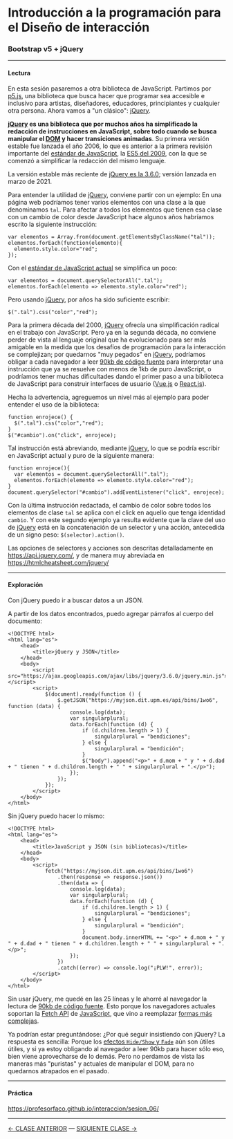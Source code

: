 # Introducción a la programación para el Diseño de interacción

### Bootstrap v5 + jQuery

- - - - - - - - 

#### Lectura

En esta sesión pasaremos a otra biblioteca de JavaScript. Partimos por [p5.js](https://p5js.org/es/), una biblioteca que busca hacer que programar sea accesible e inclusivo para artistas, diseñadores, educadores, principiantes y cualquier otra persona. Ahora vamos a "un clásico": [jQuery](https://jquery.com/). 

**[jQuery](https://jquery.com/) es una biblioteca que por muchos años ha simplificado la redacción de instrucciones en JavaScript, sobre todo cuando se busca manipular el [DOM](https://desarrolloweb.com/articulos/que-es-el-dom.html) y hacer transiciones animadas**. Su primera versión estable fue lanzada el año 2006, lo que es anterior a la primera revisión importante del [estándar de JavaScript](https://en.wikipedia.org/wiki/ECMAScript), la [ES5 del 2009](https://www.w3schools.com/js/js_es5.asp), con la que se comenzó a simplificar la redacción del mismo lenguaje.

La versión estable más reciente de [jQuery es la 3.6.0](https://blog.jquery.com/2021/03/02/jquery-3-6-0-released/); versión lanzada en marzo de 2021.

Para entender la utilidad de [jQuery](https://jquery.com/), conviene partir con un ejemplo: En una página web podríamos tener varios elementos con una clase a la que denominamos `tal`. Para afectar a todos los elementos que tienen esa clase con un cambio de color desde JavaScript hace algunos años habríamos escrito la siguiente instrucción:

```
var elementos = Array.from(document.getElementsByClassName("tal"));
elementos.forEach(function(elemento){
  elemento.style.color="red";
});
```

Con el [estándar de JavaScript actual](https://www.w3schools.com/js/js_versions.asp) se simplifica un poco:

```
var elementos = document.querySelectorAll(".tal");
elementos.forEach(elemento => elemento.style.color="red");
```

Pero usando [jQuery](https://jquery.com/), por años ha sido suficiente escribir:

```
$(".tal").css("color","red");
```

Para la primera década del 2000, [jQuery](https://jquery.com/) ofrecía una simplificación radical en el trabajo con JavaScript. Pero ya en la segunda década, no conviene perder de vista al lenguaje original que ha evolucionado para ser más amigable en la medida que los desafíos de programación para la interacción se complejizan; por quedarnos "muy pegados" en [jQuery](https://jquery.com/), podríamos obligar a cada navegador a leer [90kb de código fuente](https://code.jquery.com/jquery-3.6.0.min.js) para interpretar una instrucción que ya se resuelve con menos de 1kb de puro JavaScript, o podríamos tener muchas dificultades dando el primer paso a una biblioteca de JavaScript para construir interfaces de usuario ([Vue.js](https://v3.vuejs.org/) o [React.js](https://es.reactjs.org/)).

Hecha la advertencia, agreguemos un nivel más al ejemplo para poder entender el uso de la biblioteca: 

```
function enrojece() {
  $(".tal").css("color","red");
}
$("#cambio").on("click", enrojece);
```

Tal instrucción está abreviando, mediante [jQuery](https://jquery.com/), lo que se podría escribir en JavaScript actual y puro de la siguiente manera:

```
function enrojece(){
  var elementos = document.querySelectorAll(".tal");
  elementos.forEach(elemento => elemento.style.color="red");  
}
document.querySelector("#cambio").addEventListener("click", enrojece);
```

Con la última instrucción redactada, el cambio de color sobre todos los elementos de clase `tal` se aplica con el click en aquello que tenga identidad `cambio`. Y con este segundo ejemplo ya resulta evidente que la clave del uso de [jQuery](https://jquery.com/) está en la concatenación de un selector y una acción, antecedida de un signo peso: `$(selector).action()`. 

Las opciones de selectores y acciones son descritas detalladamente en https://api.jquery.com/, y de manera muy abreviada en https://htmlcheatsheet.com/jquery/

- - - - - - -

#### Exploración

Con jQuery puedo ir a buscar datos a un JSON. 

A partir de los datos encontrados, puedo agregar párrafos al cuerpo del documento:

```
<!DOCTYPE html>
<html lang="es">
    <head>
        <title>jQuery y JSON</title>
    </head>
    <body>
        <script src="https://ajax.googleapis.com/ajax/libs/jquery/3.6.0/jquery.min.js"></script>
        <script>
            $(document).ready(function () {
                $.getJSON("https://myjson.dit.upm.es/api/bins/1wo6", function (data) {
                    console.log(data);
                    var singularplural;
                    data.forEach(function (d) {
                        if (d.children.length > 1) {
                            singularplural = "bendiciones";
                        } else {
                            singularplural = "bendición";
                        }
                        $("body").append("<p>" + d.mom + " y " + d.dad + " tienen " + d.children.length + " " + singularplural + ".</p>");
                    });
                });
            });
        </script>
    </body>
</html>
```

Sin jQuery puedo hacer lo mismo: 

```
<!DOCTYPE html>
<html lang="es">
    <head>
        <title>JavaScript y JSON (sin bibliotecas)</title>
    </head>
    <body>
        <script>
            fetch("https://myjson.dit.upm.es/api/bins/1wo6")
                .then(response => response.json())
                .then(data => {
                    console.log(data);
                    var singularplural;
                    data.forEach(function (d) {
                        if (d.children.length > 1) {
                            singularplural = "bendiciones";
                        } else {
                            singularplural = "bendición";
                        }
                        document.body.innerHTML += "<p>" + d.mom + " y " + d.dad + " tienen " + d.children.length + " " + singularplural + ".</p>";
                    });
                })
                .catch((error) => console.log("¡PLW!", error));
        </script>
    </body>
</html>
```

Sin usar jQuery, me quedé en las 25 líneas y le ahorré al navegador la lectura de [90kb de código fuente](https://ajax.googleapis.com/ajax/libs/jquery/3.6.0/jquery.min.js). Esto porque los navegadores actuales soportan la [Fetch API](https://levelup.gitconnected.com/using-the-fetch-api-in-javascript-1de7c2fe673b) de [JavaScript](https://developer.mozilla.org/es/docs/Web/API/Fetch_API/Using_Fetch), que vino a reemplazar [formas más complejas](https://stackoverflow.com/questions/1973140/parsing-json-from-xmlhttprequest-responsejson).

Ya podrían estar preguntándose: ¿Por qué seguir insistiendo con jQuery? La respuesta es sencilla: Porque los [efectos `Hide/Show` y `Fade`](https://htmlcheatsheet.com/jquery/) aún son útiles útiles, y si ya estoy obligando al navegador a leer 90kb para hacer sólo eso, bien viene aprovecharse de lo demás. Pero no perdamos de vista las maneras más "puristas" y actuales de manipular el DOM, para no quedarnos atrapados en el pasado.

- - - - - - -

#### Práctica

https://profesorfaco.github.io/interaccion/sesion_06/

- - - - - - - 


[← CLASE ANTERIOR](https://github.com/profesorfaco/interaccion/tree/main/sesion_05) — [SIGUIENTE CLASE →](https://github.com/profesorfaco/interaccion/tree/main/sesion_07)

